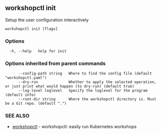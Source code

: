 ## workshopctl init

Setup the user configuration interactively

```
workshopctl init [flags]
```

### Options

```
  -h, --help   help for init
```

### Options inherited from parent commands

```
      --config-path string   Where to find the config file (default "workshopctl.yaml")
      --dry-run              Whether to apply the selected operation, or just print what would happen (to dry-run) (default true)
      --log-level loglevel   Specify the loglevel for the program (default info)
      --root-dir string      Where the workshopctl directory is. Must be a Git repo. (default ".")
```

### SEE ALSO

* [workshopctl](workshopctl.md)	 - workshopctl: easily run Kubernetes workshops

